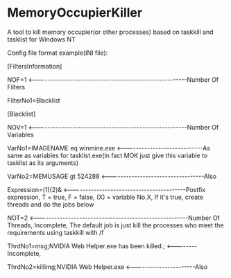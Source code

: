 # MemoryOccupierKiller
A tool to kill memory occupier(or other processes) based on taskkill and tasklist for Windows NT


Config file format example(INI file):

[FiltersInformation]

NOF=1 <------------------------------------------------------Number Of Filters

FilterNo1=Blacklist

[Blacklist]

NOV=1 <------------------------------------------------------Number Of Variables

VarNo1=IMAGENAME eq winmine.exe <----------------------------As same as variables for tasklist.exe(In fact MOK just give this variable to tasklist as its arguments)

VarNo2=MEMUSAGE gt 524288 <----------------------------------Also

Expression=(1)(2)& <-----------------------------------------Postfix expression, T = true, F = false, (X) = variable No.X, If it's true, create threads and do the jobs below

NOT=2 <------------------------------------------------------Number Of Threads, Incomplete, The default job is just kill the processes who meet the requirements using taskkill with /f

ThrdNo1=msg;NVIDIA Web Helper.exe has been killed.; <--------Incomplete,

ThrdNo2=killimg;NVIDIA Web Helper.exe <----------------------Also
